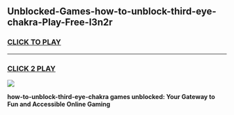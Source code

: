 
## Unblocked-Games-how-to-unblock-third-eye-chakra-Play-Free-l3n2r
<h3>
<a href="https://premium76.site?title=how-to-unblock-third-eye-chakra&ref=10A">CLICK TO PLAY</a></h3>
<hr>

<h3>
<a href="https://premium76.site?title=how-to-unblock-third-eye-chakra&ref=10A">CLICK 2 PLAY</a>
  
</h3>

<a href="https://premium76.site?title=how-to-unblock-third-eye-chakra&ref=10A"><img src="https://clearcache.store/games.png"></a>


**how-to-unblock-third-eye-chakra games unblocked: Your Gateway to Fun and Accessible Online Gaming**
